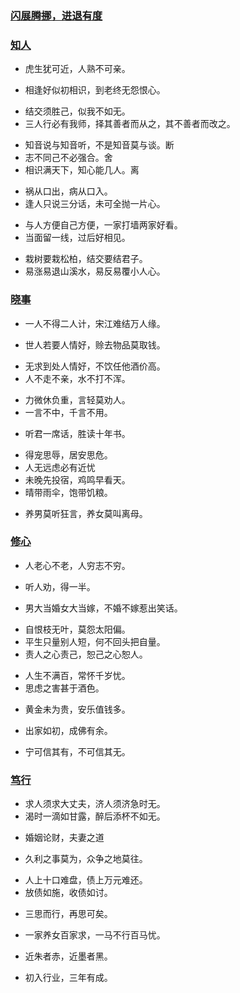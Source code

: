 ### [闪展腾挪，进退有度](https://github.com/lu666666/HelloWorld/blob/master/Liang%20Sir/liangzhu/01/readme.md)
>
### [知人](https://github.com/lu666666/HelloWorld/blob/master/Liang%20Sir/liangzhu/02/readme.md)
>
- 虎生犹可近，人熟不可亲。
>
- 相逢好似初相识，到老终无怨恨心。
>
- 结交须胜己，似我不如无。
- 三人行必有我师，择其善者而从之，其不善者而改之。
>
- 知音说与知音听，不是知音莫与谈。断
- 志不同己不必强合。舍
- 相识满天下，知心能几人。离
>
- 祸从口出，病从口入。
- 逢人只说三分话，未可全抛一片心。
>
- 与人方便自己方便，一家打墙两家好看。
- 当面留一线，过后好相见。
>
- 栽树要栽松柏，结交要结君子。
- 易涨易退山溪水，易反易覆小人心。
>
### [晓事](https://github.com/lu666666/HelloWorld/blob/master/Liang%20Sir/liangzhu/03/readme.md)
>
- 一人不得二人计，宋江难结万人缘。 
>
- 世人若要人情好，赊去物品莫取钱。
>
- 无求到处人情好，不饮任他酒价高。
- 人不走不亲，水不打不浑。
>
- 力微休负重，言轻莫劝人。
- 一言不中，千言不用。
>
- 听君一席话，胜读十年书。 
>
- 得宠思辱，居安思危。 
- 人无远虑必有近忧
- 未晚先投宿，鸡鸣早看天。
- 晴带雨伞，饱带饥粮。
>
- 养男莫听狂言，养女莫叫离母。 
>
### [修心](https://github.com/lu666666/HelloWorld/blob/master/Liang%20Sir/liangzhu/04/readme.md)
>
- 人老心不老，人穷志不穷。
>
- 听人劝，得一半。
>
- 男大当婚女大当嫁，不婚不嫁惹出笑话。
>
- 自恨枝无叶，莫怨太阳偏。
- 平生只量别人短，何不回头把自量。
- 责人之心责己，恕己之心恕人。
>
- 人生不满百，常怀千岁忧。
- 思虑之害甚于酒色。
>
- 黄金未为贵，安乐值钱多。
>
- 出家如初，成佛有余。
>
- 宁可信其有，不可信其无。
>
### [笃行](https://github.com/lu666666/HelloWorld/blob/master/Liang%20Sir/liangzhu/05/readme.md)
>
- 求人须求大丈夫，济人须济急时无。
- 渴时一滴如甘露，醉后添杯不如无。
>
- 婚姻论财，夫妻之道
>
- 久利之事莫为，众争之地莫往。
>
- 人上十口难盘，债上万元难还。
- 放债如施，收债如讨。
>
- 三思而行，再思可矣。
>
- 一家养女百家求，一马不行百马忧。
>
- 近朱者赤，近墨者黑。
>
- 初入行业，三年有成。
>

